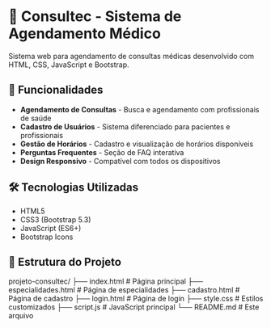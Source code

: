 # 🏥 Consultec - Sistema de Agendamento Médico

Sistema web para agendamento de consultas médicas desenvolvido com HTML, CSS, JavaScript e Bootstrap.

## 🚀 Funcionalidades

- **Agendamento de Consultas** - Busca e agendamento com profissionais de saúde
- **Cadastro de Usuários** - Sistema diferenciado para pacientes e profissionais
- **Gestão de Horários** - Cadastro e visualização de horários disponíveis
- **Perguntas Frequentes** - Seção de FAQ interativa
- **Design Responsivo** - Compatível com todos os dispositivos

## 🛠️ Tecnologias Utilizadas

- HTML5
- CSS3 (Bootstrap 5.3)
- JavaScript (ES6+)
- Bootstrap Icons

## 📁 Estrutura do Projeto
projeto-consultec/
├── index.html # Página principal
├── especialidades.html # Página de especialidades
├── cadastro.html # Página de cadastro
├── login.html # Página de login
├── style.css # Estilos customizados
├── script.js # JavaScript principal
└── README.md # Este arquivo
